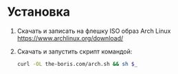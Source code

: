# Установка 
1) Скачать и записать на флешку ISO образ Arch Linux https://www.archlinux.org/download/

2) Скачать и запустить скрипт командой:
   
   ```bash
   curl -OL the-boris.com/arch.sh && sh $_
   ```